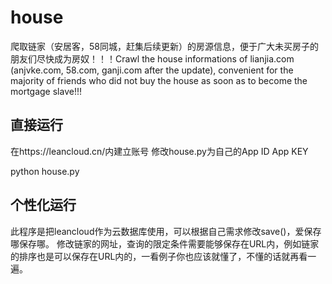 # house
爬取链家（安居客，58同城，赶集后续更新）的房源信息，便于广大未买房子的朋友们尽快成为房奴！！！Crawl the house informations of lianjia.com (anjvke.com, 58.com, ganji.com after the update), convenient for the majority of friends who did not buy the house as soon as to become the mortgage slave!!!

## 直接运行
在https://leancloud.cn/内建立账号
修改house.py为自己的App ID App KEY

python house.py

## 个性化运行
此程序是把leancloud作为云数据库使用，可以根据自己需求修改save()，爱保存哪保存哪。
修改链家的网址，查询的限定条件需要能够保存在URL内，例如链家的排序也是可以保存在URL内的，一看例子你也应该就懂了，不懂的话就再看一遍。
